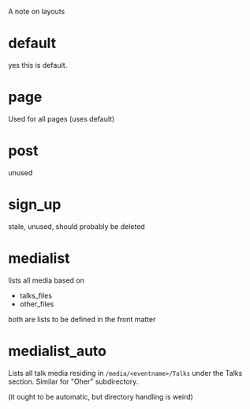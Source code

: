 A note on layouts

# default

yes this is default.

# page

Used for all pages (uses default)

# post

unused

# sign_up

stale, unused, should probably be deleted

# medialist

lists all media based on
* talks_files
* other_files

both are lists to be defined in the front matter

# medialist_auto

Lists all talk media residing in `/media/<eventname>/Talks` under the Talks section.
Similar for "Oher" subdirectory.

(it ought to be automatic, but directory handling is weird)

